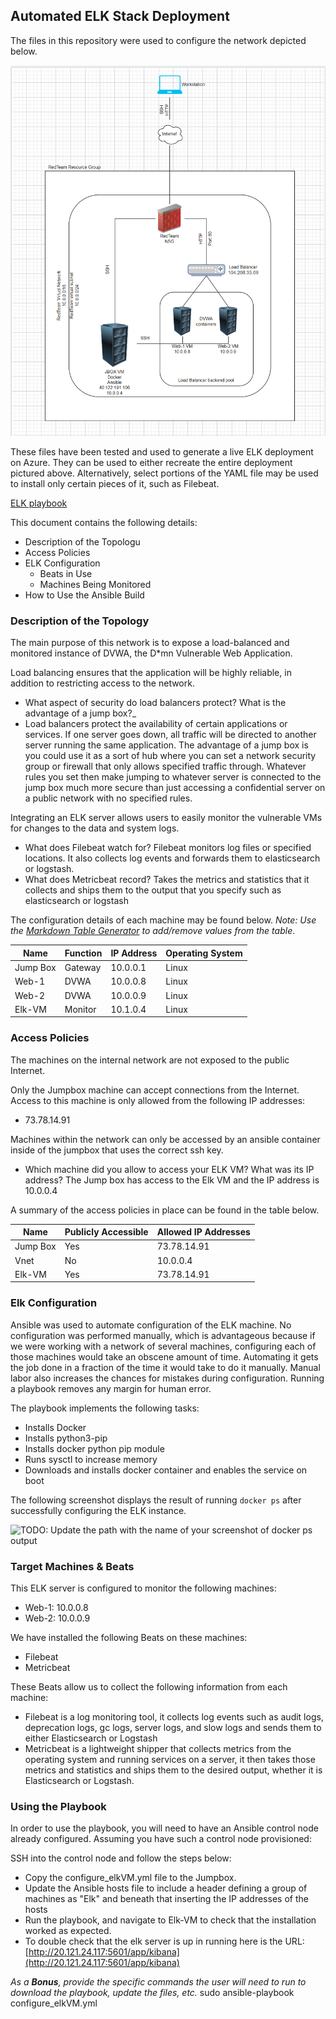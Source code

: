 ## Automated ELK Stack Deployment

The files in this repository were used to configure the network depicted below.

![TODO: Update the path with the name of your diagram](diagrams/Network_Diagram.png)

These files have been tested and used to generate a live ELK deployment on Azure. They can be used to either recreate the entire deployment pictured above. Alternatively, select portions of the YAML file may be used to install only certain pieces of it, such as Filebeat.

[ELK playbook](ansible/configure_elkVM.yml)

This document contains the following details:
- Description of the Topologu
- Access Policies
- ELK Configuration
  - Beats in Use
  - Machines Being Monitored
- How to Use the Ansible Build


### Description of the Topology

The main purpose of this network is to expose a load-balanced and monitored instance of DVWA, the D*mn Vulnerable Web Application.

Load balancing ensures that the application will be highly reliable, in addition to restricting access to the network.
- What aspect of security do load balancers protect? What is the advantage of a jump box?_
- Load balancers protect the availability of certain applications or services. If one server goes down, all traffic will be directed to another server running the same application. The advantage of a jump box is you could use it as a sort of hub where you can set a network security group or firewall that only allows specified traffic through. Whatever rules you set then make jumping to whatever server is connected to the jump box much more secure than just accessing a confidential server on a public network with no specified rules.

Integrating an ELK server allows users to easily monitor the vulnerable VMs for changes to the data and system logs.
- What does Filebeat watch for?
    Filebeat monitors log files or specified locations. It also collects log events and forwards them to elasticsearch or logstash.
- What does Metricbeat record?
    Takes the metrics and statistics that it collects and ships them to the output that you specify such as elasticsearch or logstash

The configuration details of each machine may be found below.
_Note: Use the [Markdown Table Generator](http://www.tablesgenerator.com/markdown_tables) to add/remove values from the table_.

| Name     | Function | IP Address | Operating System |
|----------|----------|------------|------------------|
| Jump Box | Gateway  | 10.0.0.1   | Linux            |
| Web-1     | DVWA         | 10.0.0.8           | Linux                 |
| Web-2    | DVWA         | 10.0.0.9           | Linux                 |
| Elk-VM     | Monitor         | 10.1.0.4           | Linux                 |

### Access Policies

The machines on the internal network are not exposed to the public Internet. 

Only the Jumpbox machine can accept connections from the Internet. Access to this machine is only allowed from the following IP addresses:
- 73.78.14.91

Machines within the network can only be accessed by an ansible container inside of the jumpbox that uses the correct ssh key.
- Which machine did you allow to access your ELK VM? What was its IP address? The Jump box has access to the Elk VM and the IP address is 10.0.0.4

A summary of the access policies in place can be found in the table below.

| Name     | Publicly Accessible | Allowed IP Addresses |
|----------|---------------------|----------------------|
| Jump Box | Yes              | 73.78.14.91    |
| Vnet         | No                    | 10.0.0.4                     |
| Elk-VM         | Yes                    | 73.78.14.91                     |

### Elk Configuration

Ansible was used to automate configuration of the ELK machine. No configuration was performed manually, which is advantageous because if we were working with a network of several machines, configuring each of those machines would take an obscene amount of time. Automating it gets the job done in a fraction of the time it would take to do it manually. Manual labor also increases the chances for mistakes during configuration. Running a playbook removes any margin for human error.

The playbook implements the following tasks:
- Installs Docker
- Installs python3-pip
- Installs docker python pip module
- Runs sysctl to increase memory 
- Downloads and installs docker container and enables the service on boot

The following screenshot displays the result of running `docker ps` after successfully configuring the ELK instance.

![TODO: Update the path with the name of your screenshot of docker ps output](Images/docker_ps_output.png)

### Target Machines & Beats
This ELK server is configured to monitor the following machines:
- Web-1: 10.0.0.8
- Web-2: 10.0.0.9

We have installed the following Beats on these machines:
- Filebeat
- Metricbeat

These Beats allow us to collect the following information from each machine:
- Filebeat is a log monitoring tool, it collects log events such as audit logs, deprecation logs, gc logs, server logs, and slow logs and sends them to either Elasticsearch or Logstash
- Metricbeat is a lightweight shipper that collects metrics from the operating system and running services on a server, it then takes those metrics and statistics and ships them to the desired output, whether it is Elasticsearch or Logstash.

### Using the Playbook
In order to use the playbook, you will need to have an Ansible control node already configured. Assuming you have such a control node provisioned: 

SSH into the control node and follow the steps below:
- Copy the configure_elkVM.yml file to the Jumpbox.
- Update the Ansible hosts file to include a header defining a group of machines as "Elk" and beneath that inserting the IP addresses of the hosts
- Run the playbook, and navigate to Elk-VM to check that the installation worked as expected.
- To double check that the elk server is up in running here is the URL: [http://20.121.24.117:5601/app/kibana](http://20.121.24.117:5601/app/kibana)

_As a **Bonus**, provide the specific commands the user will need to run to download the playbook, update the files, etc._
sudo ansible-playbook configure_elkVM.yml
